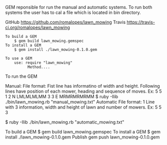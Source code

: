 GEM reponsible for run the manual and automatic systems.  To run both systems the user has to cal a file which is located in bin directory.

GitHub
  https://github.com/romalopes/lawn_mowing
Travis
  https://travis-ci.org/romalopes/lawn_mowing

    To build a GEM
        $ gem build lawn_mowing.gemspec
    To install a GEM
        $ gem install ./lawn_mowing-0.1.0.gem

    To use a GEM
        use: require "lawn_mowing"
              Method....

To run the GEM

Manual:
  File format:
    Fist line has informatino of width and height.
    Following lines have position of each mower, heading and sequence of moves.
    Ex:
    5 5 
    1 2 N
    LMLMLMLMM
    3 3 E
    MRMRMRMRMM
    $ ruby -Ilib ./bin/lawn_mowing.rb "manual_mowing.txt"
Automatic
  File format:
    1 Line with 3 information, width and height of lawn and number of mowers.
  Ex: 5 5 3

  $ ruby -Ilib ./bin/lawn_mowing.rb "automatic_mowing.txt"





 To build a GEM
        $ gem build lawn_mowing.gemspec
    To install a GEM
        $ gem install ./lawn_mowing-0.1.0.gem
    Publish
        gem push lawn_mowing-0.1.0.gem

